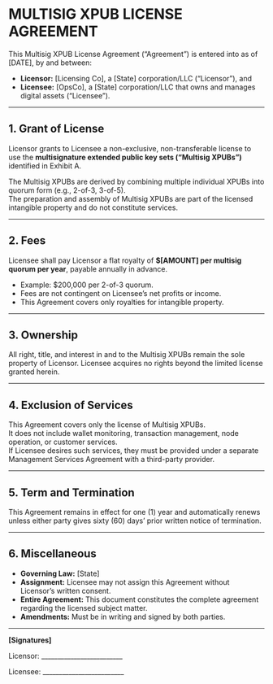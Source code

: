 # MULTISIG XPUB LICENSE AGREEMENT

This Multisig XPUB License Agreement (“Agreement”) is entered into as of [DATE], by and between:

- **Licensor:** [Licensing Co], a [State] corporation/LLC (“Licensor”), and  
- **Licensee:** [OpsCo], a [State] corporation/LLC that owns and manages digital assets (“Licensee”).

---

## 1. Grant of License
Licensor grants to Licensee a non-exclusive, non-transferable license to use the **multisignature extended public key sets (“Multisig XPUBs”)** identified in Exhibit A.  

The Multisig XPUBs are derived by combining multiple individual XPUBs into quorum form (e.g., 2-of-3, 3-of-5).  
The preparation and assembly of Multisig XPUBs are part of the licensed intangible property and do not constitute services.

---

## 2. Fees
Licensee shall pay Licensor a flat royalty of **$[AMOUNT] per multisig quorum per year**, payable annually in advance.  

- Example: $200,000 per 2-of-3 quorum.  
- Fees are not contingent on Licensee’s net profits or income.  
- This Agreement covers only royalties for intangible property.  

---

## 3. Ownership
All right, title, and interest in and to the Multisig XPUBs remain the sole property of Licensor. Licensee acquires no rights beyond the limited license granted herein.

---

## 4. Exclusion of Services
This Agreement covers only the license of Multisig XPUBs.  
It does not include wallet monitoring, transaction management, node operation, or customer services.  
If Licensee desires such services, they must be provided under a separate Management Services Agreement with a third-party provider.

---

## 5. Term and Termination
This Agreement remains in effect for one (1) year and automatically renews unless either party gives sixty (60) days’ prior written notice of termination.

---

## 6. Miscellaneous
- **Governing Law:** [State]  
- **Assignment:** Licensee may not assign this Agreement without Licensor’s written consent.  
- **Entire Agreement:** This document constitutes the complete agreement regarding the licensed subject matter.  
- **Amendments:** Must be in writing and signed by both parties.  

---

**[Signatures]**

Licensor: _________________________  

Licensee: _________________________  

